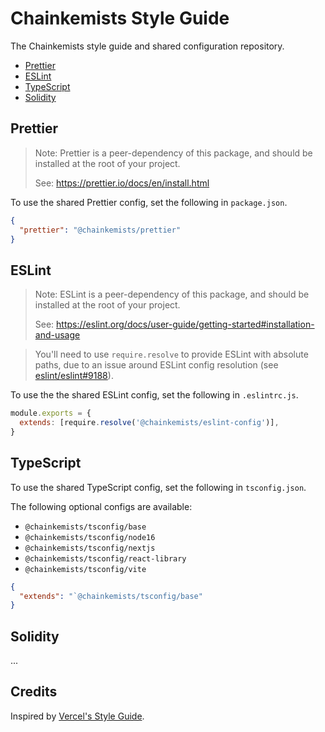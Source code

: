 # Chainkemists Style Guide
The Chainkemists style guide and shared configuration repository. 

- [Prettier](#prettier)
- [ESLint](#eslint)
- [TypeScript](#typescript)
- [Solidity](#solidity)

## Prettier

> Note: Prettier is a peer-dependency of this package, and should be installed
> at the root of your project.
>
> See: https://prettier.io/docs/en/install.html

To use the shared Prettier config, set the following in `package.json`.

```json
{
  "prettier": "@chainkemists/prettier"
}
```

## ESLint

> Note: ESLint is a peer-dependency of this package, and should be installed
> at the root of your project.
>
> See: https://eslint.org/docs/user-guide/getting-started#installation-and-usage

> You'll need to use `require.resolve` to provide ESLint with absolute paths,
> due to an issue around ESLint config resolution (see
> [eslint/eslint#9188](https://github.com/eslint/eslint/issues/9188)).

To use the the shared ESLint config, set the following in `.eslintrc.js`.

```js
module.exports = {
  extends: [require.resolve('@chainkemists/eslint-config')],
}
```

## TypeScript

To use the shared TypeScript config, set the following in `tsconfig.json`.

The following optional configs are available:

- `@chainkemists/tsconfig/base`
- `@chainkemists/tsconfig/node16`
- `@chainkemists/tsconfig/nextjs`
- `@chainkemists/tsconfig/react-library`
- `@chainkemists/tsconfig/vite`

```json
{
  "extends": "`@chainkemists/tsconfig/base"
}
```

## Solidity

...

## Credits
Inspired by [Vercel's Style Guide](https://github.com/vercel/style-guide).